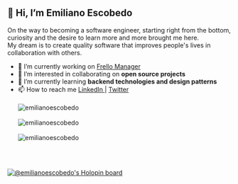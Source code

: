 ## 👋 Hi, I’m Emiliano Escobedo
On the way to becoming a software engineer, starting right from the bottom, curiosity and the desire to learn more and more brought me here. <br> My dream is to create quality software that improves people's lives in collaboration with others.
<br>
- 🔭 I’m currently working on [Frello Manager](https://github.com/EmilianoEscobedo/FrelloManager)
- 👀 I’m interested in collaborating on <strong>open source projects</strong>
- 🌱 I’m currently learning <strong>backend technologies and design patterns</strong>
- 📫 How to reach me <a href=https://www.linkedin.com/in/emiliano-escobedo/>  LinkedIn <a> | <a href=https://twitter.com/EmiTheDev_/>  Twitter <a>
  <br><br>
<img align="center" src="https://github-readme-stats.vercel.app/api/top-langs?username=emilianoescobedo&show_icons=true&locale=en&layout=compact" alt="emilianoescobedo" /><br><br>
  <div>
  <img align="center" src="https://github-readme-stats.vercel.app/api?username=emilianoescobedo&show_icons=true&locale=en" alt="emilianoescobedo" /><br><br>
  <img align="center" src="https://github-readme-streak-stats.herokuapp.com/?user=emilianoescobedo&" alt="emilianoescobedo" />
  </div>


<br><br>



[![@emilianoescobedo's Holopin board](https://holopin.me/emilianoescobedo)](https://holopin.io/@emilianoescobedo)
